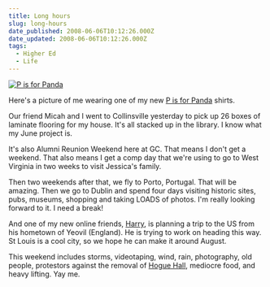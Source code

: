 ```yaml
---
title: Long hours
slug: long-hours
date_published: 2008-06-06T10:12:26.000Z
date_updated: 2008-06-06T10:12:26.000Z
tags:
  - Higher Ed
  - Life
---
```


[![P is for Panda](http://farm4.static.flickr.com/3006/2554419006_45e3232686.jpg)](http://www.flickr.com/photos/asilentthing/2554419006/)

Here's a picture of me wearing one of my new [P is for Panda](http://pisforpanda.bigcartel.com) shirts.

Our friend Micah and I went to Collinsville yesterday to pick up 26 boxes of laminate flooring for my house. It's all stacked up in the library. I know what my June project is.

It's also Alumni Reunion Weekend here at GC. That means I don't get a weekend. That also means I get a comp day that we're using to go to West Virginia in two weeks to visit Jessica's family.

Then two weekends after that, we fly to Porto, Portugal. That will be amazing. Then we go to Dublin and spend four days visiting historic sites, pubs, museums, shopping and taking LOADS of photos. I'm really looking forward to it. I need a break!

And one of my new online friends, [Harry](http://mynameisharry.tumblr.com/), is planning a trip to the US from his hometown of Yeovil (England). He is trying to work on heading this way. St Louis is a cool city, so we hope he can make it around August.

This weekend includes storms, videotaping, wind, rain, photography, old people, protestors against the removal of [Hogue Hall](http://hoguehall.greenville.edu), mediocre food, and heavy lifting. Yay me.
